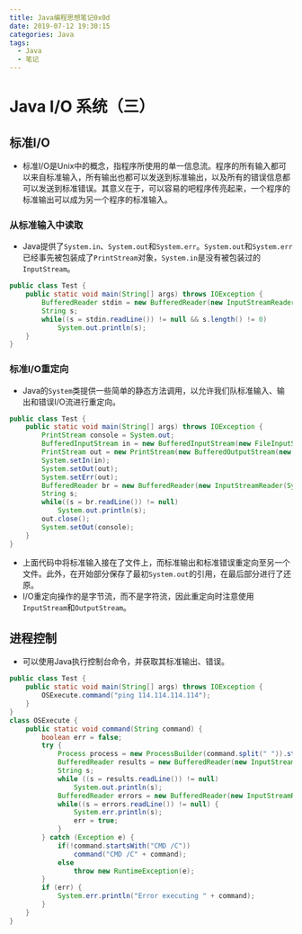 ```yaml
---
title: Java编程思想笔记0x0d
date: 2019-07-12 19:30:15
categories: Java
tags:
  - Java
  - 笔记
---
```


# Java I/O 系统（三）

## 标准I/O

- 标准I/O是Unix中的概念，指程序所使用的单一信息流。程序的所有输入都可以来自标准输入，所有输出也都可以发送到标准输出，以及所有的错误信息都可以发送到标准错误。其意义在于，可以容易的吧程序传亮起来，一个程序的标准输出可以成为另一个程序的标准输入。

### 从标准输入中读取

- Java提供了`System.in`、`System.out`和`System.err`。`System.out`和`System.err`已经事先被包装成了`PrintStream`对象，`System.in`是没有被包装过的`InputStream`。

```java
public class Test {
    public static void main(String[] args) throws IOException {
        BufferedReader stdin = new BufferedReader(new InputStreamReader(System.in));
        String s;
        while((s = stdin.readLine()) != null && s.length() != 0)
            System.out.println(s);
    }
}
```

### 标准I/O重定向

- Java的`System`类提供一些简单的静态方法调用，以允许我们队标准输入、输出和错误I/O流进行重定向。

```java
public class Test {
    public static void main(String[] args) throws IOException {
        PrintStream console = System.out;
        BufferedInputStream in = new BufferedInputStream(new FileInputStream("Test.java"));
        PrintStream out = new PrintStream(new BufferedOutputStream(new FileOutputStream("test.out")));
        System.setIn(in);
        System.setOut(out);
        System.setErr(out);
        BufferedReader br = new BufferedReader(new InputStreamReader(System.in));
        String s;
        while((s = br.readLine()) != null)
            System.out.println(s);
        out.close();
        System.setOut(console);
    }
}
```

- 上面代码中将标准输入接在了文件上，而标准输出和标准错误重定向至另一个文件。此外，在开始部分保存了最初`System.out`的引用，在最后部分进行了还原。
- I/O重定向操作的是字节流，而不是字符流，因此重定向时注意使用`InputStream`和`OutputStream`。

## 进程控制

- 可以使用Java执行控制台命令，并获取其标准输出、错误。

```java
public class Test {
    public static void main(String[] args) throws IOException {
        OSExecute.command("ping 114.114.114.114");
    }
}
class OSExecute {
    public static void command(String command) {
        boolean err = false;
        try {
            Process process = new ProcessBuilder(command.split(" ")).start();
            BufferedReader results = new BufferedReader(new InputStreamReader(process.getInputStream()));
            String s;
            while ((s = results.readLine()) != null)
                System.out.println(s);
            BufferedReader errors = new BufferedReader(new InputStreamReader(process.getErrorStream()));
            while((s = errors.readLine()) != null) {
                System.err.println(s);
                err = true;
            }
        } catch (Exception e) {
            if(!command.startsWith("CMD /C")) 
                command("CMD /C" + command);
            else 
                throw new RuntimeException(e);
        }
        if (err) {
            System.err.println("Error executing " + command);
        }
    }
}
```

